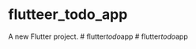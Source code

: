 # flutteer_todo_app

A new Flutter project.
#   f l u t t e r _ t o d o _ a p p  
 #   f l u t t e r _ t o d o _ a p p  
 